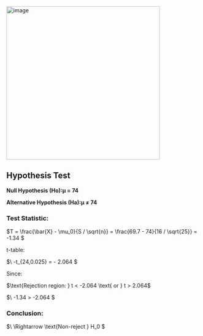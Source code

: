 <img width="400" alt="image" src="https://github.com/user-attachments/assets/fb3678a8-910f-4629-af5d-5d28919c6dc1" />  

## Hypothesis Test

**Null Hypothesis (Ho):μ = 74**     

**Alternative Hypothesis (Ha):μ ≠ 74**  


### Test Statistic:

$T = \frac{\bar{X} - \mu_0}{S / \sqrt{n}} = \frac{69.7 - 74}{16 / \sqrt{25}} = -1.34 \$


t-table:

$\ -t_{24,0.025} = \- 2.064 \$

Since:

$\text{Rejection region: } t < -2.064 \text{ or } t > 2.064\$


$\ -1.34 > -2.064 \$

### Conclusion:

$\ \Rightarrow \text{Non-reject } H_0 \$
